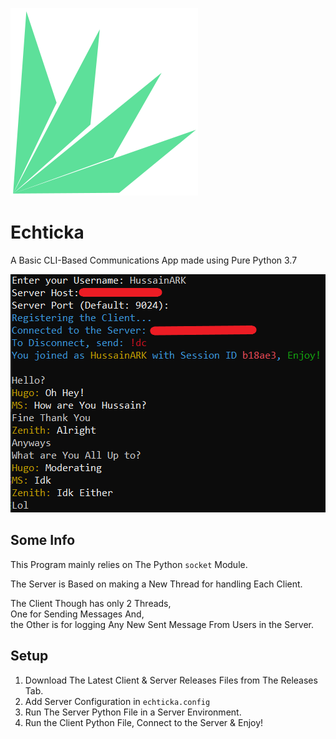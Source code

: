 ![Echticka](echticka.png)

# Echticka

A Basic CLI-Based Communications App made using Pure Python 3.7

![Demo](./demo.png)

## Some Info

This Program mainly relies on The Python `socket` Module.

The Server is Based on making a New Thread for handling Each Client.

The Client Though has only 2 Threads, <br />
One for Sending Messages And, <br />
the Other is for logging Any New Sent Message From Users in the Server.

## Setup

1. Download The Latest Client & Server Releases Files from The Releases Tab.
2. Add Server Configuration in `echticka.config`
3. Run The Server Python File in a Server Environment.
4. Run the Client Python File, Connect to the Server & Enjoy!
